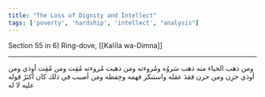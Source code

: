 ```yaml
---
title: "The Loss of Dignity and Intellect"
tags: ['poverty', 'hardship', 'intellect', "analysis"]
---
```


 Section 55 in 6) Ring-dove, [[Kalīla wa-Dimna]]

---
ومن ذهب الحياء منه ذهب سَروُه ومُروءته ومن ذهبت مُروءته مُقِت ومن مُقِت أوذي ومن أوذي حزِن ومن حزن فقدَ عقله واستنكر فهمه وحِفظه ومن أصيب في ذلك كان أكثرُ قوله عليه لا له

